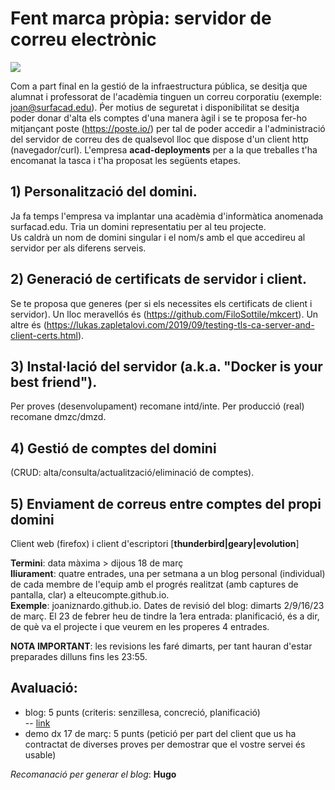 # Fent marca pròpia: servidor de correu electrònic  
![](https://i1.wp.com/blog.mailtrap.io/wp-content/uploads/2020/01/boromir-email.jpg?w=500&ssl=1)  

Com a part final en la gestió de la infraestructura pública, se desitja que alumnat i professorat de l'acadèmia tinguen un correu corporatiu (exemple: joan@surfacad.edu). Ṕer motius de seguretat i disponibilitat se desitja poder donar d'alta els comptes d'una manera àgil i se te proposa fer-ho mitjançant poste (https://poste.io/) per tal de poder accedir a l'administració del servidor de correu des de qualsevol lloc que dispose d'un client http (navegador/curl). L'empresa **acad-deployments** per a la que treballes t'ha encomanat la tasca i t'ha proposat les següents etapes.  

## 1) Personalització del domini.  
Ja fa temps l'empresa va implantar una acadèmia d'informàtica anomenada surfacad.edu.  Tria un domini representatiu per al teu projecte.  
Us caldrà un nom de domini singular i el nom/s amb el que accedireu al servidor per als diferens serveis.

## 2) Generació de certificats de servidor i client.  
Se te proposa que generes (per si els necessites els certificats de client i servidor). Un lloc meravellós és (https://github.com/FiloSottile/mkcert). Un altre és (https://lukas.zapletalovi.com/2019/09/testing-tls-ca-server-and-client-certs.html).  

## 3) Instal·lació del servidor (a.k.a. "Docker is your best friend").  
Per proves (desenvolupament) recomane intd/inte. Per producció (real) recomane dmzc/dmzd.  

## 4) Gestió de comptes del domini  
(CRUD: alta/consulta/actualització/eliminació de comptes).  

## 5) Enviament de correus entre comptes del propi domini 
Client web (firefox) i client d'escriptori [**thunderbird|geary|evolution**]


**Termini**: data màxima > dijous 18 de març  
**lliurament**: quatre entrades, una per setmana a un blog personal (individual) de cada membre de l'equip amb el progrés realitzat (amb captures de pantalla, clar) a elteucompte.github.io.  
**Exemple**: joaniznardo.github.io. Dates de revisió del blog: dimarts 2/9/16/23 de març. El 23 de febrer heu de tindre la 1era entrada: planificació, és a dir, de què va el projecte i que veurem en les properes 4 entrades.  

**NOTA IMPORTANT**: les revisions les faré dimarts, per tant hauran d'estar preparades dilluns fins les 23:55.  

## Avaluació: 
- blog: 5 punts (criteris: senzillesa, concreció, planificació)  
  -- [link](https://forms.gle/1rAkzzchV7LSQ1wf6)
- demo dx 17 de març: 5 punts (petició per part del client que us ha contractat de diverses proves per demostrar que el vostre servei és usable)


*Recomanació per generar el blog*: **Hugo**


